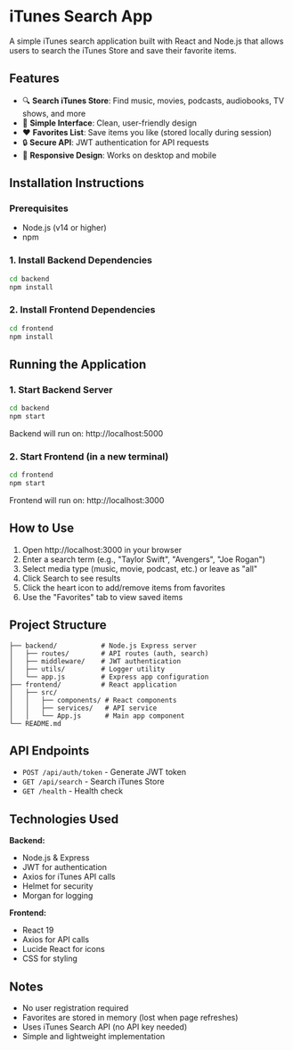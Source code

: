 
# iTunes Search App

A simple iTunes search application built with React and Node.js that allows users to search the iTunes Store and save their favorite items.

## Features

- 🔍 **Search iTunes Store**: Find music, movies, podcasts, audiobooks, TV shows, and more
- 📱 **Simple Interface**: Clean, user-friendly design  
- ❤️ **Favorites List**: Save items you like (stored locally during session)
- 🔒 **Secure API**: JWT authentication for API requests
- 🎨 **Responsive Design**: Works on desktop and mobile

## Installation Instructions

### Prerequisites
- Node.js (v14 or higher)
- npm

### 1. Install Backend Dependencies
```bash
cd backend
npm install
```

### 2. Install Frontend Dependencies  
```bash
cd frontend
npm install
```

## Running the Application

### 1. Start Backend Server
```bash
cd backend
npm start
```
Backend will run on: http://localhost:5000

### 2. Start Frontend (in a new terminal)
```bash
cd frontend  
npm start
```
Frontend will run on: http://localhost:3000

## How to Use

1. Open http://localhost:3000 in your browser
2. Enter a search term (e.g., "Taylor Swift", "Avengers", "Joe Rogan")
3. Select media type (music, movie, podcast, etc.) or leave as "all"
4. Click Search to see results
5. Click the heart icon to add/remove items from favorites
6. Use the "Favorites" tab to view saved items

## Project Structure

```
├── backend/           # Node.js Express server
│   ├── routes/        # API routes (auth, search)
│   ├── middleware/    # JWT authentication
│   ├── utils/         # Logger utility
│   └── app.js         # Express app configuration
├── frontend/          # React application  
│   ├── src/
│   │   ├── components/ # React components
│   │   ├── services/   # API service
│   │   └── App.js      # Main app component
└── README.md
```

## API Endpoints

- `POST /api/auth/token` - Generate JWT token
- `GET /api/search` - Search iTunes Store
- `GET /health` - Health check

## Technologies Used

**Backend:**
- Node.js & Express
- JWT for authentication  
- Axios for iTunes API calls
- Helmet for security
- Morgan for logging

**Frontend:**
- React 19
- Axios for API calls
- Lucide React for icons
- CSS for styling

## Notes

- No user registration required
- Favorites are stored in memory (lost when page refreshes)
- Uses iTunes Search API (no API key needed)
- Simple and lightweight implementation